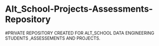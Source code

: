 # Alt_School-Projects-Assessments-Repository
#PRIVATE REPOSITORY CREATED FOR ALT_SCHOOL DATA ENGINEERING STUDENTS ,ASSESSEMENTS AND PROJECTS.
